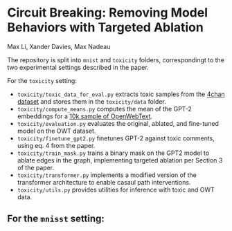 # Circuit Breaking: Removing Model Behaviors with Targeted Ablation
Max Li, Xander Davies, Max Nadeau

The repository is split into `mnist` and `toxicity` folders, correspondingt to the two experimental settings described in the paper.

For the `toxicity` setting:
- `toxicity/toxic_data_for_eval.py` extracts toxic samples from the [4chan dataset](https://arxiv.org/abs/2001.07487) and stores them in the `toxicity/data` folder. 
- `toxicity/compute_means.py` computes the mean of the GPT-2 embeddings for a [10k sample of OpenWebText](https://huggingface.co/datasets/NeelNanda/pile-10k).
- `toxicity/evaluation.py` evaluates the original, ablated, and fine-tuned model on the OWT dataset.
- `toxicity/finetune_gpt2.py` finetunes GPT-2 against toxic comments, using eq. 4 from the paper.
- `toxicity/train_mask.py` trains a binary mask on the GPT2 model to ablate edges in the graph, implementing targeted ablation per Section 3 of the paper.
- `toxicity/transformer.py` implements a modified version of the transformer architecture to enable casaul path
interventions.
- `toxicity/utils.py` provides utilities for inference with toxic and OWT data.

For the `mnisst` setting:
- 